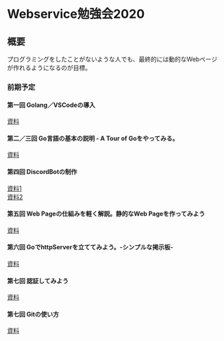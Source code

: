 # Webservice勉強会2020
## 概要
プログラミングをしたことがないような人でも、最終的には動的なWebページが作れるようになるのが目標。

### 前期予定
#### 第一回 Golang／VSCodeの導入
[資料](./1st/1st/)
#### 第二／三回 Go言語の基本の説明 - A Tour of Goをやってみる。
[資料](./1st/2nd3rd/)
#### 第四回 DiscordBotの制作
[資料1](./1st/discord/)<br>
[資料2](./1st/discord_standard/)
#### 第五回 Web Pageの仕組みを軽く解説。静的なWeb Pageを作ってみよう
[資料](./1st/5th/)
#### 第六回 GoでhttpServerを立ててみよう。-シンプルな掲示板-
[資料](./1st/appendix/)
#### 第七回 認証してみよう
[資料](./1st/6th/)
#### 第七回 Gitの使い方
[資料](./1st/7th/)
